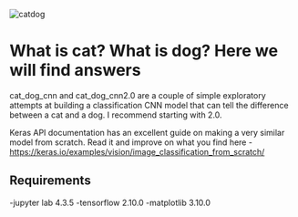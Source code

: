 ![catdog](https://github.com/user-attachments/assets/dad44979-991c-4578-b2cf-39032d235c45)

# What is cat? What is dog? Here we will find answers
cat_dog_cnn and cat_dog_cnn2.0 are a couple of simple exploratory attempts at building a classification CNN model that can tell the difference between a cat and a dog. I recommend starting with 2.0.

Keras API documentation has an excellent guide on making a very similar model from scratch. Read it and improve on what you find here - https://keras.io/examples/vision/image_classification_from_scratch/

## Requirements
-jupyter lab 4.3.5
-tensorflow 2.10.0
-matplotlib 3.10.0
